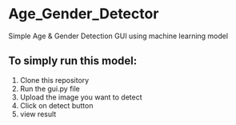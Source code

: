 # Age_Gender_Detector
Simple Age &amp; Gender Detection GUI using machine learning model
## To simply run this model:
1. Clone this repository
2. Run the gui.py file
3. Upload the image you want to detect
4. Click on detect button
5. view result
